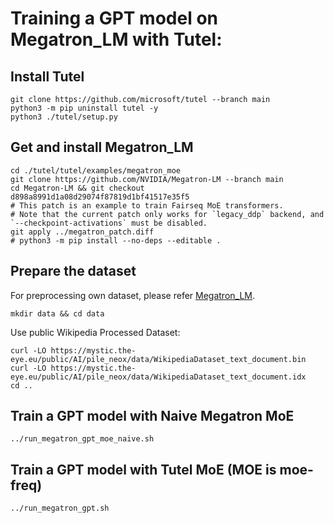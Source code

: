 # Training a GPT model on Megatron_LM with Tutel:
## Install Tutel
```shell
git clone https://github.com/microsoft/tutel --branch main
python3 -m pip uninstall tutel -y
python3 ./tutel/setup.py
```

## Get and install Megatron_LM
```shell
cd ./tutel/tutel/examples/megatron_moe
git clone https://github.com/NVIDIA/Megatron-LM --branch main
cd Megatron-LM && git checkout d898a8991d1a08d29074f87819d1bf41517e35f5
# This patch is an example to train Fairseq MoE transformers.
# Note that the current patch only works for `legacy_ddp` backend, and `--checkpoint-activations` must be disabled.
git apply ../megatron_patch.diff
# python3 -m pip install --no-deps --editable .
```

## Prepare the dataset
For preprocessing own dataset, please refer [Megatron_LM](https://github.com/NVIDIA/Megatron-LM#data-preprocessing).
```shell
mkdir data && cd data
```

Use public Wikipedia Processed Dataset:
```shell
curl -LO https://mystic.the-eye.eu/public/AI/pile_neox/data/WikipediaDataset_text_document.bin
curl -LO https://mystic.the-eye.eu/public/AI/pile_neox/data/WikipediaDataset_text_document.idx
cd ..
```

## Train a GPT model with Naive Megatron MoE
```shell
../run_megatron_gpt_moe_naive.sh
```

## Train a GPT model with Tutel MoE (MOE is moe-freq)
```shell
../run_megatron_gpt.sh
```